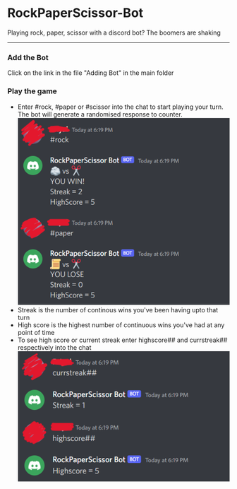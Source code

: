 <h1>RockPaperScissor-Bot</h1>
Playing rock, paper, scissor with a discord bot? The boomers are shaking
<hr>

<h3>Add the Bot</h3>
Click on the link in the file "Adding Bot" in the main folder

<h3>Play the game</h3>
<ul>
  <li>Enter #rock, #paper or #scissor into the chat to start playing your turn. The bot will generate a randomised response to counter.</li>
  <img src="images/Screenshot (143).png" style="margin-left:auto; margin-right:auto; padding=10px;">
  <li>Streak is the number of continous wins you've been having upto that turn</li>
  <li>High score is the highest number of continuous wins you've had at any point of time</li>
  <li>To see high score or current streak enter highscore## and currstreak## respectively into the chat</li>
  <img src="images/Screenshot (144).png">
